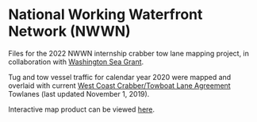 # National Working Waterfront Network (NWWN)
Files for the 2022 NWWN internship crabber tow lane mapping project, in collaboration with [Washington Sea Grant](https://wsg.washington.edu/).

Tug and tow vessel traffic for calendar year 2020 were mapped and overlaid with current [West Coast Crabber/Towboat Lane Agreement](https://www.wsg.washington.edu/crabber-towboat) Towlanes (last updated November 1, 2019).

Interactive map product can be viewed [here](https://wsg.washington.edu/wordpress/wp-content/uploads/TugTow_AIS_2020_monthly_map.html).